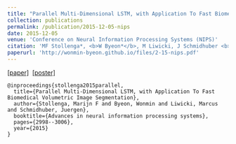 ```yaml
---
title: "Parallel Multi-Dimensional LSTM, with Application To Fast Biomedical Volumetric Image Segmentation"
collection: publications
permalink: /publication/2015-12-05-nips
date: 2015-12-05
venue: 'Conference on Neural Information Processing Systems (NIPS)'
citation: 'MF Stollenga*, <b>W Byeon*</b>, M Liwicki, J Schmidhuber <b> (*) equal contributions </b> <b>|</b> <i>NIPS 2015</i> '
paperurl: 'http://wonmin-byeon.github.io/files/2-15-nips.pdf'
---
```

[[paper]](http://papers.nips.cc/paper/5642-parallel-multi-dimensional-lstm-with-application-to-fast-biomedical-volumetric-image-segmentation.pdf) &nbsp;[[poster]](http://wonmin-byeon.github.io/files/nips15-poster.pdf)


```
@inproceedings{stollenga2015parallel,
  title={Parallel Multi-Dimensional LSTM, with Application To Fast Biomedical Volumetric Image Segmentation},
  author={Stollenga, Marijn F and Byeon, Wonmin and Liwicki, Marcus and Schmidhuber, Juergen},
  booktitle={Advances in neural information processing systems},
  pages={2998--3006},
  year={2015}
}
```